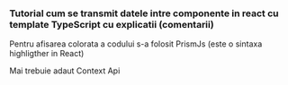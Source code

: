 ### Tutorial cum se transmit datele intre componente in react cu template TypeScript cu explicatii (comentarii)

Pentru afisarea colorata a codului s-a folosit PrismJs (este o sintaxa highligther in React)

Mai trebuie adaut Context Api
